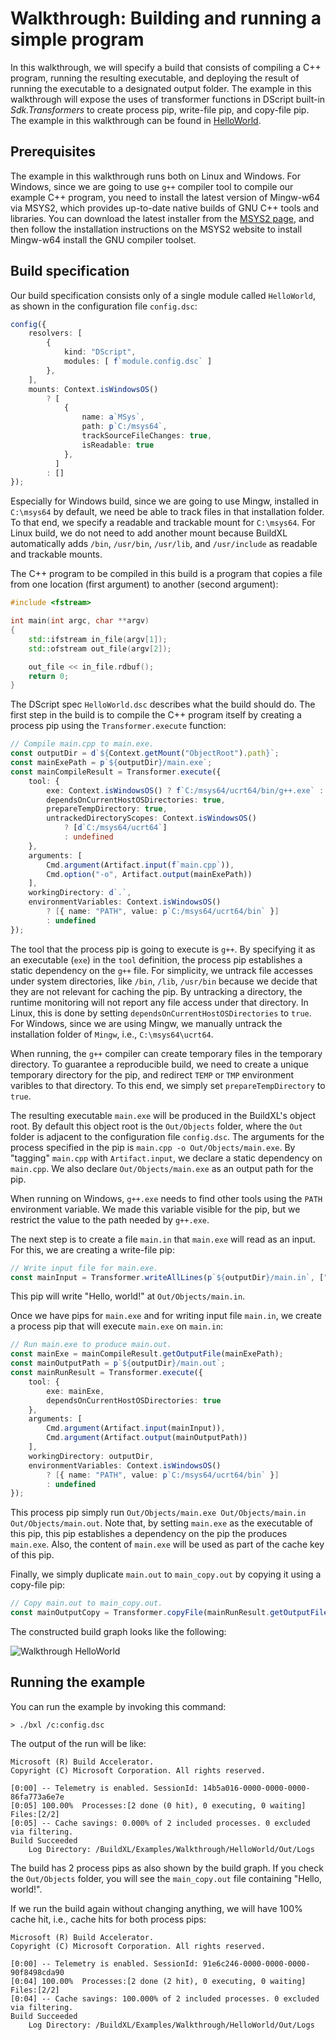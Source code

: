 # Walkthrough: Building and running a simple program

In this walkthrough, we will specify a build that consists of compiling a C++ program, running the resulting executable,
and deploying the result of running the executable to a designated output folder. The example in this walkthrough will
expose the uses of transformer functions in DScript built-in *Sdk.Transformers* to create process pip, write-file pip, and
copy-file pip. The example in this walkthrough can be found in [HelloWorld](../../../../Examples/Walkthrough/HelloWorld).

## Prerequisites

The example in this walkthrough runs both on Linux and Windows.
For Windows, since we are going to use `g++` compiler tool to compile our example C++ program,
you need to install the latest version of Mingw-w64 via MSYS2, which provides up-to-date native builds of GNU C++ tools
and libraries. You can download the latest installer from the [MSYS2 page](https://www.msys2.org/), and then follow
the installation instructions on the MSYS2 website to install Mingw-w64 install the GNU compiler toolset.

## Build specification

Our build specification consists only of a single module called `HelloWorld`, as shown in the configuration file
`config.dsc`:
```typescript
config({
    resolvers: [
        {
            kind: "DScript",
            modules: [ f`module.config.dsc` ]
        },
    ],
    mounts: Context.isWindowsOS()
        ? [
            {
                name: a`MSys`,
                path: p`C:/msys64`,
                trackSourceFileChanges: true,
                isReadable: true
            },
          ]
        : []
});
```
Especially for Windows build, since we are going to use Mingw, installed in `C:\msys64` by default, we need be
able to track files in that installation folder. To that end, we specify a readable and trackable mount for
`C:\msys64`. For Linux build, we do not need to add another mount because BuildXL automatically adds `/bin`, `/usr/bin`,
`/usr/lib`, and `/usr/include` as readable and trackable mounts.

The C++ program to be compiled in this build is a program that copies a file from one location (first argument) to
another (second argument):
```c++
#include <fstream>

int main(int argc, char **argv)
{
    std::ifstream in_file(argv[1]);
    std::ofstream out_file(argv[2]);

    out_file << in_file.rdbuf();
    return 0;
} 
```

The DScript spec `HelloWorld.dsc` describes what the build should do. The first step in the build is to compile
the C++ program itself by creating a process pip using the `Transformer.execute` function:
```typescript
// Compile main.cpp to main.exe.
const outputDir = d`${Context.getMount("ObjectRoot").path}`;
const mainExePath = p`${outputDir}/main.exe`;
const mainCompileResult = Transformer.execute({
    tool: {
        exe: Context.isWindowsOS() ? f`C:/msys64/ucrt64/bin/g++.exe` : f`/usr/bin/g++`,
        dependsOnCurrentHostOSDirectories: true,
        prepareTempDirectory: true,
        untrackedDirectoryScopes: Context.isWindowsOS()
            ? [d`C:/msys64/ucrt64`]
            : undefined
    },
    arguments: [
        Cmd.argument(Artifact.input(f`main.cpp`)),
        Cmd.option("-o", Artifact.output(mainExePath))
    ],
    workingDirectory: d`.`,
    environmentVariables: Context.isWindowsOS()
        ? [{ name: "PATH", value: p`C:/msys64/ucrt64/bin` }]
        : undefined
});
```
The tool that the process pip is going to execute is `g++`. By specifying it as an executable (`exe`) in the `tool`
definition, the process pip establishes a static dependency on the `g++` file. For simplicity, we untrack file
accesses under system directories, like `/bin`, `/lib`, `/usr/bin` because we decide that they are not relevant for caching
the pip. By untracking a directory, the runtime monitoring will not report any file access under that directory. In Linux,
this is done by setting `dependsOnCurrentHostOSDirectories` to `true`. For Windows, since we are using Mingw, we manually
untrack the installation folder of `Mingw`, i.e., `C:\msys64\ucrt64`.

When running, the `g++` compiler can create temporary files in the temporary directory. To guarantee a reproducible build,
we need to create a unique temporary directory for the pip, and redirect `TEMP` or `TMP` environment varibles to that
directory. To this end, we simply set `prepareTempDirectory` to `true`.

The resulting executable `main.exe` will be produced in the BuildXL's object root. By default this object root is
the `Out/Objects` folder, where the `Out` folder is adjacent to the configuration file `config.dsc`. 
The arguments for the process specified in the pip is `main.cpp -o Out/Objects/main.exe`. By "tagging" `main.cpp`
with `Artifact.input`, we declare a static dependency on `main.cpp`. We also declare `Out/Objects/main.exe`
as an output path for the pip.

When running on Windows, `g++.exe` needs to find other tools using the `PATH` environment variable. We made this
variable visible for the pip, but we restrict the value to the path needed by `g++.exe`.

The next step is to create a file `main.in` that `main.exe` will read as an input. For this, we are creating a write-file
pip:
```typescript
// Write input file for main.exe.
const mainInput = Transformer.writeAllLines(p`${outputDir}/main.in`, ["Hello, world!"]);
```
This pip will write "Hello, world!" at `Out/Objects/main.in`.

Once we have pips for `main.exe` and for writing input file `main.in`, we create a process pip that will execute `main.exe`
on `main.in`:
```typescript
// Run main.exe to produce main.out.
const mainExe = mainCompileResult.getOutputFile(mainExePath);
const mainOutputPath = p`${outputDir}/main.out`;
const mainRunResult = Transformer.execute({
    tool: {
        exe: mainExe,
        dependsOnCurrentHostOSDirectories: true
    },
    arguments: [
        Cmd.argument(Artifact.input(mainInput)),
        Cmd.argument(Artifact.output(mainOutputPath))
    ],
    workingDirectory: outputDir,
    environmentVariables: Context.isWindowsOS()
        ? [{ name: "PATH", value: p`C:/msys64/ucrt64/bin` }]
        : undefined
});
```
This process pip simply run `Out/Objects/main.exe Out/Objects/main.in Out/Objects/main.out`. Note that, by setting `main.exe`
as the executable of this pip, this pip establishes a dependency on the pip the produces `main.exe`. Also, the content of
`main.exe` will be used as part of the cache key of this pip.

Finally, we simply duplicate `main.out` to `main_copy.out` by copying it using a copy-file pip:
```typescript
// Copy main.out to main_copy.out.
const mainOutputCopy = Transformer.copyFile(mainRunResult.getOutputFile(mainOutputPath), p`${outputDir}/main_copy.out`);
```

The constructed build graph looks like the following:

![Walkthrough HelloWorld](Images/WalkthroughHelloworld.png)


## Running the example

You can run the example by invoking this command:
```console
> ./bxl /c:config.dsc
```
The output of the run will be like:
```console
Microsoft (R) Build Accelerator.
Copyright (C) Microsoft Corporation. All rights reserved.

[0:00] -- Telemetry is enabled. SessionId: 14b5a016-0000-0000-0000-86fa773a6e7e
[0:05] 100.00%  Processes:[2 done (0 hit), 0 executing, 0 waiting] Files:[2/2]
[0:05] -- Cache savings: 0.000% of 2 included processes. 0 excluded via filtering.
Build Succeeded
    Log Directory: /BuildXL/Examples/Walkthrough/HelloWorld/Out/Logs
```
The build has 2 process pips as also shown by the build graph. If you check the `Out/Objects` folder, you will
see the `main_copy.out` file containing "Hello, world!".

If we run the build again without changing anything, we will have 100% cache hit, i.e., cache hits for both process pips:
```console
Microsoft (R) Build Accelerator.
Copyright (C) Microsoft Corporation. All rights reserved.

[0:00] -- Telemetry is enabled. SessionId: 91e6c246-0000-0000-0000-90f8498cda90
[0:04] 100.00%  Processes:[2 done (2 hit), 0 executing, 0 waiting] Files:[2/2]
[0:04] -- Cache savings: 100.000% of 2 included processes. 0 excluded via filtering.
Build Succeeded
    Log Directory: /BuildXL/Examples/Walkthrough/HelloWorld/Out/Logs
```